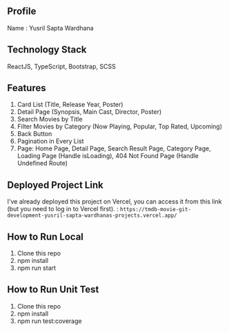 
## Profile
Name : Yusril Sapta Wardhana

## Technology Stack
ReactJS, TypeScript, Bootstrap, SCSS

## Features
1. Card List (Title, Release Year, Poster)
2. Detail Page (Synopsis, Main Cast, Director, Poster)
2. Search Movies by Title
3. Filter Movies by Category (Now Playing, Popular, Top Rated, Upcoming)
4. Back Button
5. Pagination in Every List
6. Page: Home Page, Detail Page, Search Result Page, Category Page, Loading Page (Handle isLoading), 404 Not Found Page (Handle Undefined Route)

## Deployed Project Link
I've already deployed this project on Vercel, you can access it from this link (but you need to log in to Vercel first). :
`https://tmdb-movie-git-development-yusril-sapta-wardhanas-projects.vercel.app/`

## How to Run Local
1. Clone this repo
2. npm install
3. npm run start

## How to Run Unit Test
1. Clone this repo
2. npm install
3. npm run test:coverage
